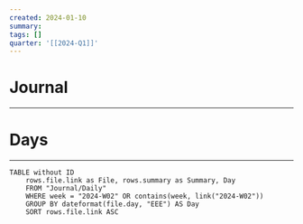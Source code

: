 ```yaml
---
created: 2024-01-10
summary: 
tags: []
quarter: '[[2024-Q1]]'
---
```


# Journal
---




# Days
---
```dataview
TABLE without ID
	rows.file.link as File, rows.summary as Summary, Day
	FROM "Journal/Daily" 
	WHERE week = "2024-W02" OR contains(week, link("2024-W02"))
	GROUP BY dateformat(file.day, "EEE") AS Day
	SORT rows.file.link ASC
```

